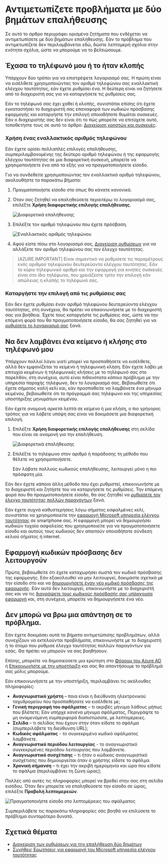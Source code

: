<properties
    pageTitle="Αντιμετώπιση προβλημάτων επαλήθευσης δύο βημάτων | Microsoft Azure"
    description="Αυτό το έγγραφο θα παρέχει στους χρήστες πληροφορίες σχετικά με το τι να κάνετε εάν αντιμετωπίσετε κάποιο πρόβλημα με έλεγχο ταυτότητας πολλών παραγόντων Azure."
    services="multi-factor-authentication"
    keywords = "έλεγχο ταυτότητας πολλαπλών παραγόντων προγράμματος-πελάτη, το πρόβλημα ελέγχου ταυτότητας, Αναγνωριστικό συσχέτισης"
    documentationCenter=""
    authors="kgremban"
    manager="femila"
    editor="yossib"/>

<tags
    ms.service="multi-factor-authentication"
    ms.workload="identity"
    ms.tgt_pltfrm="na"
    ms.devlang="na"
    ms.topic="article"
    ms.date="10/10/2016"
    ms.author="kgremban"/>

# <a name="having-trouble-with-two-step-verification"></a>Αντιμετωπίζετε προβλήματα με δύο βημάτων επαλήθευσης

Σε αυτό το άρθρο περιγράφει ορισμένα ζητήματα που ενδέχεται να αντιμετωπίσετε με δύο βημάτων επαλήθευσης. Εάν το πρόβλημα που αντιμετωπίζετε δεν περιλαμβάνεται εδώ, δώστε λεπτομερή σχόλια στην ενότητα σχόλια, ώστε να μπορούμε να το βελτιώσουμε.

## <a name="i-lost-my-phone-or-it-was-stolen"></a>Έχασα το τηλέφωνό μου ή το ήταν κλοπής

Υπάρχουν δύο τρόποι για να επιστρέψετε λογαριασμό σας. Η πρώτη είναι να εισέλθετε χρησιμοποιώντας τον αριθμό τηλεφώνου σας εναλλακτική ελέγχου ταυτότητας, εάν έχετε ρυθμίσει ένα. Η δεύτερη είναι να ζητήσετε από το διαχειριστή σας για να καταργήσετε τις ρυθμίσεις σας.

Εάν το τηλέφωνό σας έχει χαθεί ή κλοπής, συνιστάται επίσης ότι έχετε εγκαταστήσει το διαχειριστή σας επαναφορά των κωδικών πρόσβασης εφαρμογής και καταργήστε την επιλογή οποιαδήποτε θυμάται συσκευές. Εάν ο διαχειριστής σας δεν είναι ότι το πώς μπορείτε να επιτύχετε αυτό, τοποθετήστε τους σε αυτό το άρθρο: [Διαχείριση χρηστών και συσκευές](multi-factor-authentication-manage-users-and-devices.md#delete-users-existing-app-passwords).


### <a name="use-an-alternate-phone-number"></a>Χρήση ένας εναλλακτικός αριθμός τηλεφώνου

Εάν έχετε ορίσει πολλαπλές επιλογές επαλήθευσης, συμπεριλαμβανομένης της δεύτερο αριθμό τηλεφώνου ή της εφαρμογής ελέγχου ταυτότητας σε μια διαφορετική συσκευή, μπορείτε να χρησιμοποιήσετε ένα από τα εξής για να πραγματοποιήσετε είσοδο.

Για να συνδεθείτε χρησιμοποιώντας τον εναλλακτικό αριθμό τηλεφώνου, ακολουθήστε τα παρακάτω βήματα:

1. Πραγματοποιήστε είσοδο στο όπως θα κάνατε κανονικά.
2. Όταν σας ζητηθεί να επαληθεύσετε περαιτέρω το λογαριασμό σας, επιλέξτε **Χρήση διαφορετικής επιλογής επαλήθευσης**.

    ![Διαφορετικά επαλήθευσης](./media/multi-factor-authentication-end-user-manage/differentverification.png)

3. Επιλέξτε τον αριθμό τηλεφώνου που έχετε πρόσβαση.

    ![Εναλλακτικός αριθμός τηλεφώνου](./media/multi-factor-authentication-end-user-manage/altphone2.png)

4. Αφού είστε πίσω στο λογαριασμό σας, [Διαχείριση ρυθμίσεων](multi-factor-authentication-end-user-manage-settings.md) για να αλλάξετε τον αριθμό τηλεφώνου σας τον έλεγχο ταυτότητας.

>[AZURE.IMPORTANT]
>Είναι σημαντικό να ρυθμίσετε τις παραμέτρους ενός αριθμού τηλεφώνου δευτερεύοντα ελέγχου ταυτότητας. Εάν το κύριο τηλεφωνικό αριθμό και την εφαρμογή για κινητές συσκευές είναι στο ίδιο τηλέφωνο, που χρειάζεστε τρίτο την επιλογή εάν απώλειας ή κλοπής το τηλέφωνό σας.

### <a name="clear-your-settings"></a>Καταργήστε την επιλογή από τις ρυθμίσεις σας

Εάν δεν έχετε ρυθμίσει έναν αριθμό τηλεφώνου δευτερεύοντα ελέγχου ταυτότητας, στη συνέχεια, θα πρέπει να επικοινωνήσετε με το διαχειριστή σας για βοήθεια. Έχετε τους καταργήστε τις ρυθμίσεις σας, ώστε να την επόμενη φορά που θα πραγματοποιήσετε είσοδο, θα σας ζητηθεί για να [ρυθμίσετε το λογαριασμό σας](multi-factor-authentication-end-user-first-time.md) ξανά.


## <a name="i-am-not-receiving-a-text-or-call-on-my-phone"></a>Να δεν λαμβάνει ένα κείμενο ή κλήσης στο τηλέφωνό μου

Υπάρχουν πολλοί λόγοι γιατί μπορεί να προσπαθήσετε να εισέλθετε, αλλά δεν εμφανίζεται το κείμενο ή τηλεφωνική κλήση. Εάν έχετε λάβει με επιτυχία κειμένων ή τηλεφωνικές κλήσεις με το τηλέφωνό σας στο παρελθόν, στη συνέχεια, αυτό είναι πιθανότατα κάποιο πρόβλημα με την υπηρεσία παροχής τηλέφωνο, δεν το λογαριασμό σας. Βεβαιωθείτε ότι έχετε σήματος καλή κελί και, εάν προσπαθείτε να λαμβάνετε ένα μήνυμα κειμένου, βεβαιωθείτε ότι το πρόγραμμά σας τηλέφωνο και της υπηρεσίας υποστήριξης μηνυμάτων κειμένου.

Εάν έχετε αναμονή αρκετά λεπτά σε κείμενο ή μια κλήση, ο πιο γρήγορος τρόπος για να λάβετε υπόψη σας είναι να δοκιμάσετε μια διαφορετική επιλογή.

1. Επιλέξτε **Χρήση διαφορετικής επιλογής επαλήθευσης** στη σελίδα που είναι σε αναμονή για την επαλήθευση.

    ![Διαφορετικά επαλήθευσης](./media/multi-factor-authentication-end-user-troubleshoot/diff_option.png)

2. Επιλέξτε το τηλέφωνο στον αριθμό ή παράδοσης τη μέθοδο που θέλετε να χρησιμοποιήσετε.

    Εάν λάβατε πολλούς κωδικούς επαλήθευσης, λειτουργεί μόνο η πιο πρόσφατη μία.

Εάν δεν έχετε κάποια άλλη μέθοδο που έχει ρυθμιστεί, επικοινωνήστε με το διαχειριστή και ζητήστε του να καταργήσετε τις ρυθμίσεις. Την επόμενη φορά που θα πραγματοποιήσετε είσοδο, θα σας ζητηθεί να [ρυθμίσετε τον έλεγχο ταυτότητας πολλών παραγόντων](multi-factor-authentication-end-user-first-time.md) ξανά.


Εάν έχετε συχνά καθυστερήσεις λόγω σήματος εσφαλμένες κελί, συνιστάται να χρησιμοποιείτε την [εφαρμογή Microsoft υπηρεσία ελέγχου ταυτότητας](multi-factor-authentication-microsoft-authenticator.md) σε smartphone σας. Η εφαρμογή μπορεί να δημιουργήσει κωδικών τυχαία ασφαλείας που χρησιμοποιείτε για να πραγματοποιήσετε είσοδο και αυτούς τους κωδικούς δεν απαιτούν οποιαδήποτε σύνδεση κελιού σήματος ή internet.


## <a name="app-passwords-are-not-working"></a>Εφαρμογή κωδικών πρόσβασης δεν λειτουργούν

Πρώτα, βεβαιωθείτε ότι έχετε καταχωρήσει σωστά τον κωδικό πρόσβασης της εφαρμογής.  Εάν εξακολουθεί να μην λειτουργεί, δοκιμάστε σχετικά με την είσοδο στο και να [δημιουργήσετε έναν νέο κωδικό πρόσβασης της εφαρμογής](multi-factor-authentication-end-user-app-passwords.md).  Εάν αυτό δεν λειτουργεί, επικοινωνήστε με το διαχειριστή σας και να τις [διαγράψετε τους κωδικούς πρόσβασής σας υπάρχουσα εφαρμογή](multi-factor-authentication-manage-users-and-devices.md#delete-users-existing-app-passwords) και, στη συνέχεια, μπορείτε να δημιουργήσετε ένα νέο.

## <a name="i-didnt-find-an-answer-to-my-problem"></a>Δεν μπορώ να βρω μια απάντηση σε το πρόβλημα.

Εάν έχετε δοκιμάσει αυτά τα βήματα αντιμετώπισης προβλημάτων, αλλά συνεχίζουν να εκτελούνται προβλήματα, επικοινωνήστε με το διαχειριστή ή το άτομο που ρύθμισε έλεγχο ταυτότητας πολλών παραγόντων για εσάς. Θα πρέπει να μπορούν να σας βοηθήσουν.

Επίσης, μπορείτε να δημοσιεύσετε μια ερώτηση στο [Φόρουμ του Azure AD](https://social.msdn.microsoft.com/forums/azure/home?forum=WindowsAzureAD) ή [Επικοινωνήστε με την υποστήριξη](https://support.microsoft.com/contactus) και σας θα απαντήσουμε το πρόβλημά σας μόλις μπορούμε.

Εάν επικοινωνήσετε με την υποστήριξη, περιλαμβάνει τις ακόλουθες πληροφορίες:

- **Αναγνωριστικό χρήστη** – ποια είναι η διεύθυνση ηλεκτρονικού ταχυδρομείου που προσπαθήσατε να εισέλθετε με;
- **Γενική περιγραφή του σφάλματος** – τι ακριβές μήνυμα λάθους μήπως που βλέπετε;  Εάν υπήρχε κανένα μήνυμα σφάλματος, Περιγράψτε το μη αναμενόμενη συμπεριφορά διαπιστώσατε, με λεπτομέρειες.
- **Σελίδα** – τι σελίδας που έχουν στην όταν είδατε το σφάλμα (συμπεριλάβετε τη διεύθυνση URL);
- **Κωδικός σφάλματος** - το συγκεκριμένο κωδικό σφάλματος λαμβάνετε.
- **Αναγνωριστικό περιόδου λειτουργίας** - το αναγνωριστικό συγκεκριμένες περιόδου λειτουργίας που λαμβάνετε.
- **Αναγνωριστικό συσχέτισης** – τι ήταν ο κώδικας αναγνωριστικό συσχέτισης που δημιουργείται όταν ο χρήστης είδατε το σφάλμα.
- **Χρονική σήμανση** – τι έχει την ακριβή ημερομηνία και ώρα που είδατε το σφάλμα (περιλαμβάνει τη ζώνη ώρας);

Πολλές από αυτές τις πληροφορίες μπορεί να βρεθεί στην σας στη σελίδα εισόδου. Όταν δεν μπορείτε να επαληθεύσετε την είσοδο σε ώρας, επιλέξτε **Προβολή λεπτομερειών**.

![Πραγματοποιήστε είσοδο στο λεπτομέρειες του σφάλματος](./media/multi-factor-authentication-end-user-troubleshoot/view_details.png)

Συμπεριλάβετε τις παρακάτω πληροφορίες σάς βοηθά να επιλύσετε το πρόβλημα συντομότερο δυνατό.

## <a name="related-topics"></a>Σχετικά θέματα
- [Διαχείριση των ρυθμίσεων για την επαλήθευση δύο βημάτων](multi-factor-authentication-end-user-manage-settings.md)  
- [Συνήθεις Ερωτήσεις για εφαρμογή του Microsoft υπηρεσία ελέγχου ταυτότητας](multi-factor-authentication-app-faq.md)
